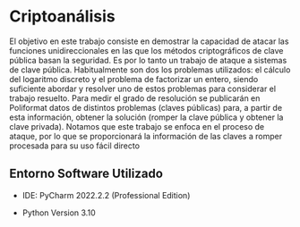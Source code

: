 
# Criptoanálisis

El objetivo en este trabajo consiste en demostrar la capacidad de atacar
las funciones unidireccionales en las que los métodos criptográficos de clave
pública basan la seguridad. Es por lo tanto un trabajo de ataque a sistemas
de clave pública.
Habitualmente son dos los problemas utilizados: el cálculo del logaritmo
discreto y el problema de factorizar un entero, siendo suficiente abordar y
resolver uno de estos problemas para considerar el trabajo resuelto. Para
medir el grado de resolución se publicarán en Poliformat datos de distintos
problemas (claves públicas) para, a partir de esta información, obtener la
solución (romper la clave pública y obtener la clave privada). Notamos que
este trabajo se enfoca en el proceso de ataque, por lo que se proporcionará
la información de las claves a romper procesada para su uso fácil directo


## Entorno Software Utilizado

- IDE: PyCharm 2022.2.2 (Professional Edition)

- Python Version 3.10

